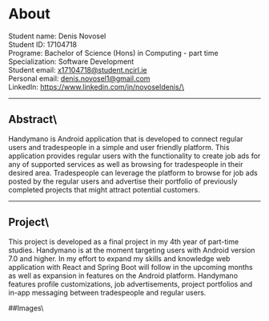# About
Student name: Denis Novosel\
Student ID: 17104718\
Programe: Bachelor of Science (Hons) in Computing - part time\
Specialization: Software Development\
Student email: x17104718@student.ncirl.ie\
Personal email: denis.novosel1@gmail.com\
LinkedIn: https://www.linkedin.com/in/novoseldenis/\


------------
## Abstract\
Handymano is Android application that is developed to connect regular users and tradespeople in a simple and user friendly platform. 
This application provides regular users with the functionality to create job ads for any of supported services as well as browsing for tradespeople in their desired area.
Tradespeople can leverage the platform to browse for job ads posted by the regular users and advertise their portfolio of previously completed projects that might attract potential customers.

------------
## Project\
This project is developed as a final project in my 4th year of part-time studies. 
Handymano is at the moment targeting users with Android version 7.0 and higher. 
In my effort to expand my skills and knowledge web application with React and Spring Boot will follow in the upcoming months as well as expansion in features on the Android platform.
Handymano features profile customizations, job advertisements, project portfolios and in-app messaging between tradespeople and regular users. 

##Images\



